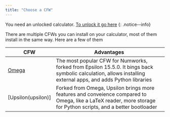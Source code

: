 ```yaml
---
title: "Choose a CFW"
---
```


You need an unlocked calculator. [To unlock it go here](get-started)
{: .notice--info}

There are multiple CFWs you can install on your calculator, most of them install in the same way. Here are a few of them

| CFW                | Advantages                                                                                                                                                      |
|--------------------|-----------------------------------------------------------------------------------------------------------------------------------------------------------------|
| [Omega](omega)     | The most popular CFW for Numworks, forked from Epsilon 15.5.0. It bings back symbolic calculation, allows installing external apps, and adds Python libraries   |
| [Upsilon(upsilon)] | Forked from Omega, Upsilon brings more features and conveience compared to Omega, like a LaTeX reader, more storage for Python scripts, and a better bootloader |
